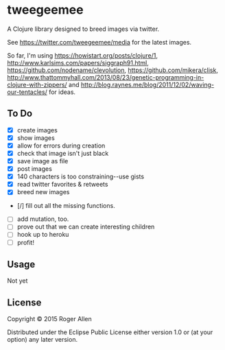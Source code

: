 # tweegeemee

A Clojure library designed to breed images via twitter.

See https://twitter.com/tweegeemee/media for the latest images.

So far, I'm using https://howistart.org/posts/clojure/1, http://www.karlsims.com/papers/siggraph91.html, https://github.com/nodename/clevolution, https://github.com/mikera/clisk, http://www.thattommyhall.com/2013/08/23/genetic-programming-in-clojure-with-zippers/ and http://blog.raynes.me/blog/2011/12/02/waving-our-tentacles/ for ideas.

## To Do

* [x] create images
 * [x] show images
 * [x] allow for errors during creation
 * [x] check that image isn't just black
 * [x] save image as file
* [x] post images
 * [x] 140 characters is too constraining--use gists
* [x] read twitter favorites & retweets
* [x] breed new images
* [/] fill out all the missing functions.
* [ ] add mutation, too.
* [ ] prove out that we can create interesting children
* [ ] hook up to heroku
* [ ] profit!

## Usage

Not yet

## License

Copyright © 2015 Roger Allen

Distributed under the Eclipse Public License either version 1.0 or (at
your option) any later version.
